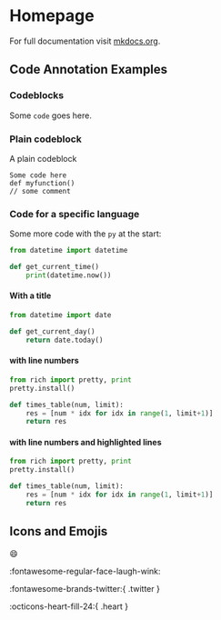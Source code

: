 # Homepage

For full documentation visit [mkdocs.org](https://www.mkdocs.org).

## Code Annotation Examples

### Codeblocks

Some `code` goes here.

### Plain codeblock

A plain codeblock

```
Some code here
def myfunction()
// some comment
```

### Code for a specific language

Some more code with the `py` at the start:

``` py
from datetime import datetime

def get_current_time()
    print(datetime.now())
```

#### With a title
``` py title="get_current_day.py"
from datetime import date

def get_current_day()
    return date.today()
```

#### with line numbers
``` py title="times_table.py" linenums="1"
from rich import pretty, print
pretty.install()

def times_table(num, limit):
    res = [num * idx for idx in range(1, limit+1)]
    return res
```

#### with line numbers and highlighted lines
``` py title="times_table.py" linenums="1" hl_lines="4 5 6"
from rich import pretty, print
pretty.install()

def times_table(num, limit):
    res = [num * idx for idx in range(1, limit+1)]
    return res
```

## Icons and Emojis

:smile:

:fontawesome-regular-face-laugh-wink:

:fontawesome-brands-twitter:{ .twitter }

:octicons-heart-fill-24:{ .heart }